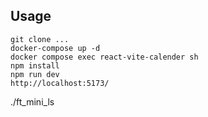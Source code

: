 ## Usage
`git clone ...  `  
`docker-compose up -d`  
`docker compose exec react-vite-calender sh`  
`npm install`  
`npm run dev`  
`http://localhost:5173/`

./ft_mini_ls



